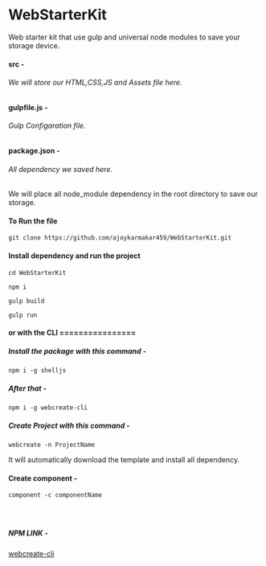 # WebStarterKit
Web starter kit that use gulp and universal node modules to save your storage device.

#### src - 
###### We will store our HTML,CSS,JS and Assets file here.

#### gulpfile.js - 
###### Gulp Configaration file.

#### package.json - 
###### All dependency we saved here.

We will place all node_module dependency in the root directory to save our storage.


#### To Run the file 

`git clone https://github.com/ajoykarmakar459/WebStarterKit.git`

#### Install dependency and run the project

`cd WebStarterKit`

`npm i`

`gulp build`

`gulp run`


#### or with the CLI ================
##### Install the package with this command -

`npm i -g shelljs`

##### After that -

`npm i -g webcreate-cli`

##### Create Project with this command -

`webcreate -n ProjectName`


It will automatically download the template and install all dependency.
 
#### Create component -
`component -c componentName`

##### &nbsp;

##### NPM LINK -
[webcreate-cli](https://www.npmjs.com/package/webcreate-cli)
